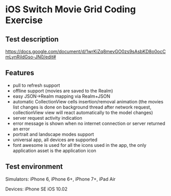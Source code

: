 iOS Switch Movie Grid Coding Exercise
=================

## Test description
https://docs.google.com/document/d/1wrKiZq8mevGO0zs9sAsbKD8o0ocCmLynRjIdGso-JN0/edit#

## Features
- pull to refresh support
- offline support (movies are saved to the Realm)
- easy JSON->Realm mapping via Realm+JSON
- automatic CollectionView cells insertion/removal animation (the movies list changes is done on background thread after network request, collectionView view will react automatically to the model changes)
- server request activity indication
- error message is shown when no internet connection or server returned an error
- portrait and landscape modes support
- universal app, all devices are supported
- font awesome is used for all the icons used in the app, the only application asset is the application icon

## Test environment
Simulators:
iPhone 6, iPhone 6+, iPhone 7+, iPad Air

Devices:
iPhone SE iOS 10.02

